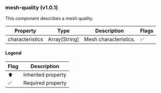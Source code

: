 ### mesh-quality (v1.0.1)
This component describes a mesh quality.

| Property | Type | Description | Flags |
|---|---|---|---|
| characteristics | Array[String] | Mesh characteristics. | ✅ |


#### Legend

| Flag | Description |
| --- | --- |
| ⬆️ | Inherited property |
| ✅ | Required property |

